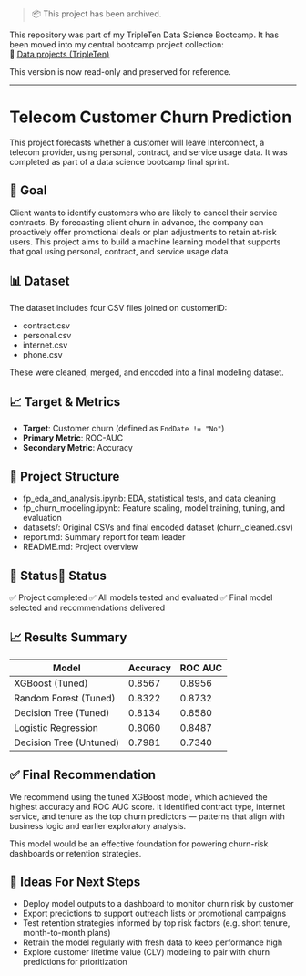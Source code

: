 > 📦 This project has been archived.

This repository was part of my TripleTen Data Science Bootcamp. It has been moved into my central bootcamp project collection:  
🔗 [Data projects (TripleTen)](https://github.com/littleteapot3/data-projects-tripleten)

This version is now read-only and preserved for reference.

---

# Telecom Customer Churn Prediction

This project forecasts whether a customer will leave Interconnect, a telecom provider, using personal, contract, and service usage data. It was completed as part of a data science bootcamp final sprint.

## 🧠 Goal
Client wants to identify customers who are likely to cancel their service contracts. By forecasting client churn in advance, the company can proactively offer promotional deals or plan adjustments to retain at-risk users. This project aims to build a machine learning model that supports that goal using personal, contract, and service usage data.

## 📊 Dataset
The dataset includes four CSV files joined on customerID:

- contract.csv
- personal.csv
- internet.csv
- phone.csv

These were cleaned, merged, and encoded into a final modeling dataset.


## 📈 Target & Metrics
- **Target**: Customer churn (defined as `EndDate != "No"`)
- **Primary Metric**: ROC-AUC
- **Secondary Metric**: Accuracy

## 📂 Project Structure
- fp_eda_and_analysis.ipynb: EDA, statistical tests, and data cleaning
- fp_churn_modeling.ipynb: Feature scaling, model training, tuning, and evaluation
- datasets/: Original CSVs and final encoded dataset (churn_cleaned.csv)
- report.md: Summary report for team leader
- README.md: Project overview

## 📌 Status📌 Status
✅ Project completed
✅ All models tested and evaluated
✅ Final model selected and recommendations delivered


## 📈 Results Summary
| Model                  | Accuracy | ROC AUC |
|------------------------|----------|---------|
| XGBoost (Tuned)        | 0.8567   | 0.8956  |
| Random Forest (Tuned)  | 0.8322   | 0.8732  |
| Decision Tree (Tuned)  | 0.8134   | 0.8580  |
| Logistic Regression    | 0.8060   | 0.8487  |
| Decision Tree (Untuned)| 0.7981   | 0.7340  |

## ✅ Final Recommendation
We recommend using the tuned XGBoost model, which achieved the highest accuracy and ROC AUC score. It identified contract type, internet service, and tenure as the top churn predictors — patterns that align with business logic and earlier exploratory analysis.

This model would be an effective foundation for powering churn-risk dashboards or retention strategies.

## 🚀 Ideas For Next Steps 
- Deploy model outputs to a dashboard to monitor churn risk by customer
- Export predictions to support outreach lists or promotional campaigns
- Test retention strategies informed by top risk factors (e.g. short tenure, month-to-month plans)
- Retrain the model regularly with fresh data to keep performance high
- Explore customer lifetime value (CLV) modeling to pair with churn predictions for prioritization


